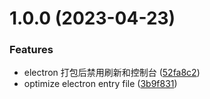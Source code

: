 # 1.0.0 (2023-04-23)


### Features

* electron 打包后禁用刷新和控制台 ([52fa8c2](https://github.com/xinlei3166/vite-electron-template/commit/52fa8c2edbd1f5a3ad0e5a8e980063c2b2146944))
* optimize electron entry file ([3b9f831](https://github.com/xinlei3166/vite-electron-template/commit/3b9f8318043a9cd5c0694f438f25bee8569c83ed))



